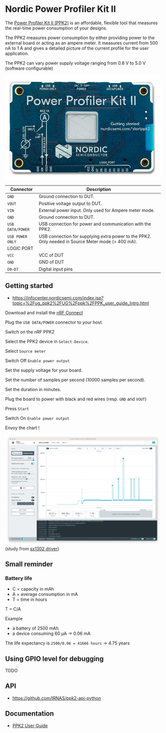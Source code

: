 # Nordic Power Profiler Kit II

The [Power Profiler Kit II (PPK2)](https://www.nordicsemi.com/Products/Development-hardware/Power-Profiler-Kit-2) is an affordable, flexible tool that measures the real-time power consumption of your designs.

The PPK2 measures power consumption by either providing power to the external board or acting as an ampere meter. It measures current from 500 nA to 1 A and gives a detailed picture of the current profile for the user application.

The PPK2 can vary power supply voltage ranging from 0.8 V to 5.0 V (software configurable)

![PPK2](./images/nrf-ppk2-01.jpg)

| Connector | Description |
|-----------|-------------|
| `GND` | Ground connection to DUT. |
| `VOUT` | Positive voltage output to DUT. |
| `VIN` | External power input. Only used for Ampere meter mode. |
| `GND` | Ground connection to DUT. |
| `USB DATA/POWER` | USB connection for power and communication with the PPK2. |
| `USB POWER ONLY` | USB connection for supplying extra power to the PPK2. Only needed in Source Meter mode (> 400 mA). |
| LOGIC PORT  |  |
| `VCC` | VCC of DUT |
| `GND` | GND of DUT |
| `D0–D7` | Digital input pins |

## Getting started

* https://infocenter.nordicsemi.com/index.jsp?topic=%2Fug_ppk2%2FUG%2Fppk%2FPPK_user_guide_Intro.html

Download and install the [nRF Connect](https://www.nordicsemi.com/Products/Development-tools/nRF-Connect-for-Desktop/Download#infotabs)

Plug the `USB DATA/POWER` connector to your host.

Switch on the nRF PPK2

Select the PPK2 device in `Select Device`.

Select `Source meter`

Switch Off `Enable power output`

Set the supply voltage for your board.

Set the number of samples per second (10000 samples per second).

Set the duration in minutes.

Plug the board to power with black and red wires (resp. `GND` and `VOUT`)

Press `Start`

Switch On `Enable power output`

Envoy the chart !

![PPK2](images/nrf-ppk2-03.png)
(study from [sx1302 driver](https://github.com/thingsat/riot_modules/tree/main/tests/driver_sx1302#power-consumption-study))

## Small reminder
### Battery life

* C = capacity in mAh
* A = average consumption in mA
* T = time in hours

T = C/A

Example

* a battery of 2500 mAh
* a device consuming 60 µA -> 0.06 mA

The life expectancy is `2500/0.06 = 41666 hours` -> 4.75 years

## Using GPIO level for debugging

TODO

## API

* https://github.com/IRNAS/ppk2-api-python

## Documentation

* [PPK2 User Guide](https://infocenter.nordicsemi.com/pdf/PPK2_User_Guide_v1.0.1.pdf)
